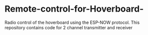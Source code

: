 # Remote-control-for-Hoverboard-
Radio control of the hoverboard using the ESP-NOW protocol. This repository contains code for 2 channel  transmitter and receiver

